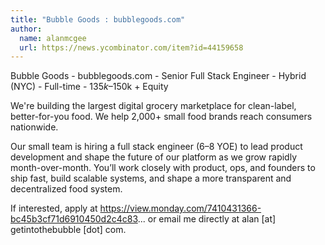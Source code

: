 ```yaml
---
title: "Bubble Goods : bubblegoods.com"
author:
  name: alanmcgee
  url: https://news.ycombinator.com/item?id=44159658
---
```

Bubble Goods - bubblegoods.com - Senior Full Stack Engineer - Hybrid (NYC) - Full-time - $135k–$150k + Equity

We&#x27;re building the largest digital grocery marketplace for clean-label, better-for-you food. We help 2,000+ small food brands reach consumers nationwide.

Our small team is hiring a full stack engineer (6–8 YOE) to lead product development and shape the future of our platform as we grow rapidly month-over-month. You’ll work closely with product, ops, and founders to ship fast, build scalable systems, and shape a more transparent and decentralized food system.

If interested, apply at <a href="https:&#x2F;&#x2F;view.monday.com&#x2F;7410431366-bc45b3cf71d6910450d2c4c83" rel="nofollow">https:&#x2F;&#x2F;view.monday.com&#x2F;7410431366-bc45b3cf71d6910450d2c4c83</a>... or email me directly at alan [at] getintothebubble [dot] com.
<JobApplication />
